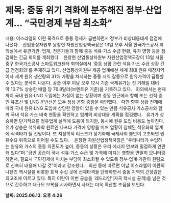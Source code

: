 # **제목: 중동 위기 격화에 분주해진 정부·산업계… “국민경제 부담 최소화”**

  내용: 이스라엘의 이란 폭격으로 중동 정세가 급변하면서 정부가 비상대응태세 점검에 나섰다.     산업통상자원부 윤창현 자원산업정책국장은 13일 오후 서울 한국가스공사 회의실에서 유관기관, 업계, 전문가들과 함께 중동 석유·가스 수급 현황, 유가 영향 등을 점검하는 긴급 회의를 개최했다.          윤창현 산업통상자원부 자원산업정책국장이 13일 서울 중구 한국가스공사 스마트워크센터 회의실에서 '중동 상황 관련 석유·가스 수급 상황 긴급 점검회의'를 주재하고 있다. 산업통상자원부 제공    업계에선 세계 최대 원유 매장지역이자 세계 원유 생산량의 31% 가량을 차지하는 중동 지역 갈등으로 원유가격이 급등할 수 있다는 분석이 나온다. 공습 이후 이날 오후 12시 기준 국제유가는 전 거래일 대비 약 10.7% 상승한 배럴 당 76.8달러(브렌트유 기준)을 기록하고 있다.     회의에서는 현재까지 국내 원유·LNG 도입에는 차질이 없는 상황이며 중동 인근에서 항해 또는 선적 중인 유조선 및 LNG 운반선은 모두 정상 운항 중임을 확인했다.     다만 향후 상황 전개에 따라 국내 원유·LNG 도입에 상당한 영향이 있을 수 있는 만큼 석유공사·가스공사와 함께 국내 석유·가스 비축 현황을 확인하고 업계의 비상대응 계획을 점검했다.     유가가 상승하면 단기적으론 정유업계 실적에 도움이 되지만, 동시에 원유 도입 비용도 높아진다. 유가 상승은 석유화학 원료인 나프타 가격에 영향을 미쳐 업황이 침체된 석유화학 업계에 직격타가 될 전망이다. 또 지정학적 리스크가 장기화해 국제사회 불안이 고조되면 원유수요 위축으로 이어질 수도 있다.      윤창현 자원산업정책국장은 “우리나라가 수입하는 원유와 가스의 중동 의존도가 높아, 중동의 상황은 우리 에너지 안보와 밀접하게 연관돼 있다”며 “금번 공습이 국내 석유·가스 수급 및 가격에 미치는 영향을 면밀히 모니터링하면서, 필요시 국민경제에 미치는 부담이 최소화될 수 있도록 정부·업계·기관이 원팀으로 신속히 대응해 나갈 것”이라고 강조했다.     외신 등에 따르면 이날 이스라엘이 이란의 나탄즈 핵시설을 비롯한 표적 수십 곳에 선제타격을 단행하면서 중동 지역의 긴장감은 최고조에 이르고 있다. 특히 이란이 이번 공습을 ‘레드라인’(자국 핵시설 공격)을 넘은 것으로 간주하고 대규모 보복을 시사하면서 사태는 더욱 확산할 조짐을 보인다.

  **날짜: 2025.06.13. 오후 4:26**